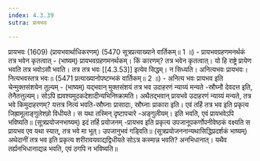 ```yaml
---
index: 4.3.39
sutra: प्रायभवः

---
```

प्रायभवः (1609) (प्रायभवार्थाधिकरणम्) (5470 सूत्रप्रत्याख्याने वार्तिकम्॥ 1 ॥) - प्रायभवग्रहणमनर्थकं तत्र भवेन कृतत्वात् - (भाष्यम्) प्रायभवग्रहणमनर्थकम्। किं कारणम्? तत्र भवेन कृतत्वात्। यो हि राष्ट्रे प्रायेण भवति तत्र भवोऽसौ भवति। तत्र तत्र भवः [[4.3.53]] इत्येव सिद्धम्। न सिध्यति। अनित्यभवः प्रायभवः। नित्यभवस्तत्र भवः॥ (5471 प्रत्याख्यानोपष्टम्भकं वार्तिकम्॥ 2 ॥) - अनित्य भवः प्रायभव इति चेन्मुक्तसंशयेन तुल्यम् - (भाष्यम्) यद्भवान् मुक्तसंशयं तत्र भव उदाहरणं न्याय्यं मन्यते -स्रौघ्नौ देवदत्त इति, तेनैतत्तुल्यम्। सोऽपि ह्यवश्यमुदकदेशादीन्यभिनिष्क्रामति। अथैतद्भवान् प्रायभवे उदाहरणं न्याय्यं मन्यते, तत्र भवे किमुदाहरणम्? यत्तत्र नित्यं भवति-स्रौघ्नाः प्रासादाः, स्रौघ्नाः प्राकारा इति। एवं तर्हि तत्र भव इति प्रकृत्य जिह्रामूलाङ्गुलेश्छो विधीयते। स यथा तस्मिन् दृष्टापचारे -अङ्गुलीयम्। इति भवति, एवं प्रायभवेऽपि भविष्यति॥ (सूत्रप्रयोजनभाष्यम्) इदं तर्हि प्रयोजनम् -प्रायभव इति प्रकृत्य उपजानूपकर्णोपनीवेष्ठकं वक्ष्यति स प्रायभव एव यथा स्यात्, तत्र भवे मा भूत्। उपजानुभवं गडि्वति॥ (सूत्रप्रयोजननान्यथासिद्धिप्रदर्शकं भाष्यम्) अथेदानीं तत्र भव इति प्रकृत्य शरीरावयवाद्यद्विधीयते सोऽत्र कस्मान्न भवति? अनभिधानात्। यथैव तर्ह्यनभिधानाद्यन्न भवति, एवं ठगपि न भविष्यति॥